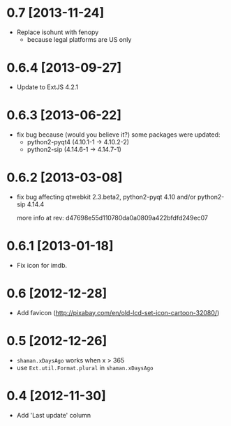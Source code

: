 # 0.7 [2013-11-24]
 * Replace isohunt with fenopy
   - because legal platforms are US only

# 0.6.4 [2013-09-27]
 * Update to ExtJS 4.2.1

# 0.6.3 [2013-06-22]
 * fix bug because (would you believe it?) some packages were updated:
   - python2-pyqt4 (4.10.1-1 -> 4.10.2-2)
   - python2-sip (4.14.6-1 -> 4.14.7-1)

# 0.6.2 [2013-03-08]
 * fix bug affecting qtwebkit 2.3.beta2, python2-pyqt 4.10 and/or python2-sip 4.14.4

   more info at rev: d47698e55d110780da0a0809a422bfdfd249ec07

# 0.6.1 [2013-01-18]
 * Fix icon for imdb.

# 0.6 [2012-12-28]
 * Add favicon (http://pixabay.com/en/old-lcd-set-icon-cartoon-32080/)

# 0.5 [2012-12-26]
 * `shaman.xDaysAgo` works when x > 365
 * use `Ext.util.Format.plural` in `shaman.xDaysAgo`

# 0.4 [2012-11-30]
 * Add 'Last update' column
